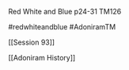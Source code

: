 Red White and Blue p24-31 TM126

#redwhiteandblue #AdoniramTM 

[[Session 93]]

[[Adoniram History]]
